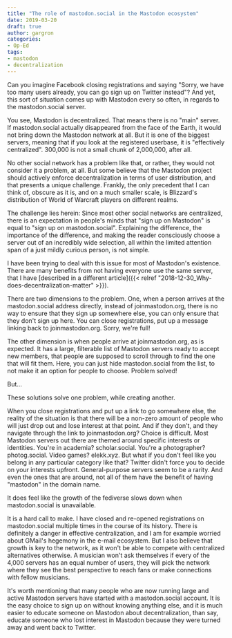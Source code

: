 ```yaml
---
title: "The role of mastodon.social in the Mastodon ecosystem"
date: 2019-03-20
draft: true
author: gargron
categories:
- Op-Ed
tags:
- mastodon
- decentralization
---
```


Can you imagine Facebook closing registrations and saying "Sorry, we have too many users already, you can go sign up on Twitter instead"? And yet, this sort of situation comes up with Mastodon every so often, in regards to the mastodon.social server.

You see, Mastodon is decentralized. That means there is no "main" server. If mastodon.social actually disappeared from the face of the Earth, it would not bring down the Mastodon network at all. But it is one of the biggest servers, meaning that if you look at the registered userbase, it is "effectively centralized". 300,000 is not a small chunk of 2,000,000, after all.

No other social network has a problem like that, or rather, they would not consider it a problem, at all. But some believe that the Mastodon project should actively enforce decentralization in terms of user distribution, and that presents a unique challenge. Frankly, the only precedent that I can think of, obscure as it is, and on a much smaller scale, is Blizzard's distribution of World of Warcraft players on different realms.

The challenge lies herein: Since most other social networks are centralized, there is an expectation in people's minds that "sign up on Mastodon" is equal to "sign up on mastodon.social". Explaining the difference, the importance of the difference, and making the reader consciously choose a server out of an incredibly wide selection, all within the limited attention span of a just mildly curious person, is not simple.

I have been trying to deal with this issue for most of Mastodon's existence. There are many benefits from not having everyone use the same server, that I have [described in a different article]({{< relref "2018-12-30_Why-does-decentralization-matter" >}}).

There are two dimensions to the problem. One, when a person arrives at the mastodon.social address directly, instead of joinmastodon.org, there is no way to ensure that they sign up somewhere else, you can only ensure that they don't sign up here. You can close registrations, put up a message linking back to joinmastodon.org. Sorry, we're full!

The other dimension is when people arrive at joinmastodon.org, as is expected. It has a large, filterable list of Mastodon servers ready to accept new members, that people are supposed to scroll through to find the one that will fit them. Here, you can just hide mastodon.social from the list, to not make it an option for people to choose. Problem solved!

But...

These solutions solve one problem, while creating another. 

When you close registrations and put up a link to go somewhere else, the reality of the situation is that there will be a non-zero amount of people who will just drop out and lose interest at that point. And if they don't, and they navigate through the link to joinmastodon.org? Choice is difficult. Most Mastodon servers out there are themed around specific interests or identities. You're in academia? scholar.social. You're a photographer? photog.social. Video games? elekk.xyz. But what if you don't feel like you belong in any particular category like that? Twitter didn't force you to decide on your interests upfront. General-purpose servers seem to be a rarity. And even the ones that are around, not all of them have the benefit of having "mastodon" in the domain name.

It does feel like the growth of the fediverse slows down when mastodon.social is unavailable.

It is a hard call to make. I have closed and re-opened registrations on mastodon.social multiple times in the course of its history. There is definitely a danger in effective centralization, and I am for example worried about GMail's hegemony in the e-mail ecosystem. But I also believe that growth is key to the network, as it won't be able to compete with centralized alternatives otherwise. A musician won't ask themselves if every of the 4,000 servers has an equal number of users, they will pick the network where they see the best perspective to reach fans or make connections with fellow musicians.

It's worth mentioning that many people who are now running large and active Mastodon servers have started with a mastodon.social account. It is the easy choice to sign up on without knowing anything else, and it is much easier to educate someone on Mastodon about decentralization, than say, educate someone who lost interest in Mastodon because they were turned away and went back to Twitter.